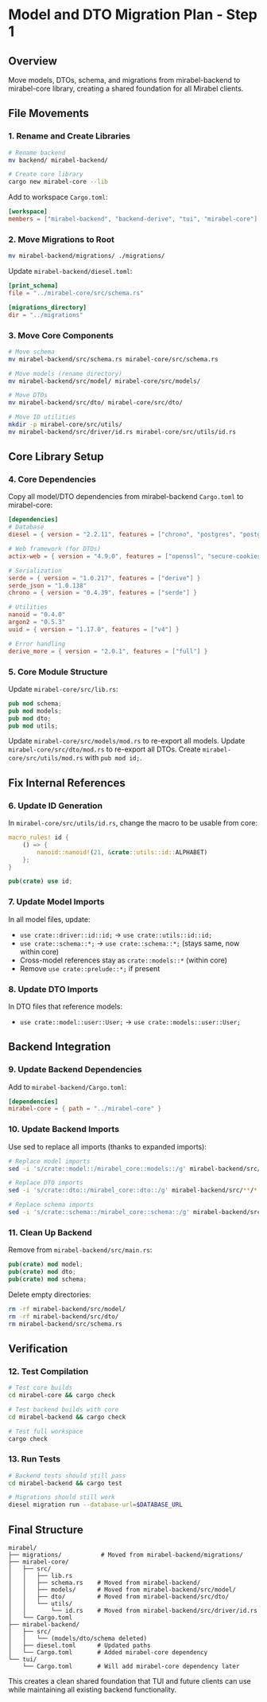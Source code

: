 # Model and DTO Migration Plan - Step 1

## **Overview**
Move models, DTOs, schema, and migrations from mirabel-backend to mirabel-core library, creating a shared foundation for all Mirabel clients.

## **File Movements**

### **1. Rename and Create Libraries**
```bash
# Rename backend
mv backend/ mirabel-backend/

# Create core library
cargo new mirabel-core --lib
```

Add to workspace `Cargo.toml`:
```toml
[workspace]
members = ["mirabel-backend", "backend-derive", "tui", "mirabel-core"]
```

### **2. Move Migrations to Root**
```bash
mv mirabel-backend/migrations/ ./migrations/
```

Update `mirabel-backend/diesel.toml`:
```toml
[print_schema]
file = "../mirabel-core/src/schema.rs"

[migrations_directory]
dir = "../migrations"
```

### **3. Move Core Components**
```bash
# Move schema
mv mirabel-backend/src/schema.rs mirabel-core/src/schema.rs

# Move models (rename directory)
mv mirabel-backend/src/model/ mirabel-core/src/models/

# Move DTOs
mv mirabel-backend/src/dto/ mirabel-core/src/dto/

# Move ID utilities
mkdir -p mirabel-core/src/utils/
mv mirabel-backend/src/driver/id.rs mirabel-core/src/utils/id.rs
```

## **Core Library Setup**

### **4. Core Dependencies** 
Copy all model/DTO dependencies from mirabel-backend `Cargo.toml` to mirabel-core:
```toml
[dependencies]
# Database
diesel = { version = "2.2.11", features = ["chrono", "postgres", "postgres_backend", "serde_json", "time", "uuid"] }

# Web framework (for DTOs)
actix-web = { version = "4.9.0", features = ["openssl", "secure-cookies"] }

# Serialization
serde = { version = "1.0.217", features = ["derive"] }
serde_json = "1.0.138"
chrono = { version = "0.4.39", features = ["serde"] }

# Utilities
nanoid = "0.4.0"
argon2 = "0.5.3"
uuid = { version = "1.17.0", features = ["v4"] }

# Error handling
derive_more = { version = "2.0.1", features = ["full"] }
```

### **5. Core Module Structure**
Update `mirabel-core/src/lib.rs`:
```rust
pub mod schema;
pub mod models;
pub mod dto;
pub mod utils;
```

Update `mirabel-core/src/models/mod.rs` to re-export all models.
Update `mirabel-core/src/dto/mod.rs` to re-export all DTOs.
Create `mirabel-core/src/utils/mod.rs` with `pub mod id;`.

## **Fix Internal References**

### **6. Update ID Generation**
In `mirabel-core/src/utils/id.rs`, change the macro to be usable from core:
```rust
macro_rules! id {
    () => {
        nanoid::nanoid!(21, &crate::utils::id::ALPHABET)
    };
}

pub(crate) use id;
```

### **7. Update Model Imports**
In all model files, update:
- `use crate::driver::id::id;` → `use crate::utils::id::id;`
- `use crate::schema::*;` → `use crate::schema::*;` (stays same, now within core)
- Cross-model references stay as `crate::models::*` (within core)
- Remove `use crate::prelude::*;` if present

### **8. Update DTO Imports**
In DTO files that reference models:
- `use crate::model::user::User;` → `use crate::models::user::User;`

## **Backend Integration**

### **9. Update Backend Dependencies**
Add to `mirabel-backend/Cargo.toml`:
```toml
[dependencies]
mirabel-core = { path = "../mirabel-core" }
```

### **10. Update Backend Imports**
Use sed to replace all imports (thanks to expanded imports):
```bash
# Replace model imports
sed -i 's/crate::model::/mirabel_core::models::/g' mirabel-backend/src/**/*.rs

# Replace DTO imports  
sed -i 's/crate::dto::/mirabel_core::dto::/g' mirabel-backend/src/**/*.rs

# Replace schema imports
sed -i 's/crate::schema::/mirabel_core::schema::/g' mirabel-backend/src/**/*.rs
```

### **11. Clean Up Backend**
Remove from `mirabel-backend/src/main.rs`:
```rust
pub(crate) mod model;
pub(crate) mod dto; 
pub(crate) mod schema;
```

Delete empty directories:
```bash
rm -rf mirabel-backend/src/model/
rm -rf mirabel-backend/src/dto/
rm mirabel-backend/src/schema.rs
```

## **Verification**

### **12. Test Compilation**
```bash
# Test core builds
cd mirabel-core && cargo check

# Test backend builds with core
cd mirabel-backend && cargo check

# Test full workspace
cargo check
```

### **13. Run Tests**
```bash
# Backend tests should still pass
cd mirabel-backend && cargo test

# Migrations should still work
diesel migration run --database-url=$DATABASE_URL
```

## **Final Structure**
```
mirabel/
├── migrations/           # Moved from mirabel-backend/migrations/
├── mirabel-core/
│   ├── src/
│   │   ├── lib.rs
│   │   ├── schema.rs    # Moved from mirabel-backend/
│   │   ├── models/      # Moved from mirabel-backend/src/model/
│   │   ├── dto/         # Moved from mirabel-backend/src/dto/
│   │   └── utils/
│   │       └── id.rs    # Moved from mirabel-backend/src/driver/id.rs
│   └── Cargo.toml
├── mirabel-backend/
│   ├── src/
│   │   └── (models/dto/schema deleted)
│   ├── diesel.toml      # Updated paths
│   └── Cargo.toml       # Added mirabel-core dependency
└── tui/
    └── Cargo.toml       # Will add mirabel-core dependency later
```

This creates a clean shared foundation that TUI and future clients can use while maintaining all existing backend functionality.